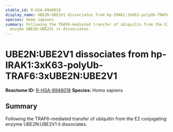 ```yaml
---
stable_id: R-HSA-8948018
display_name: UBE2N:UBE2V1 dissociates from hp-IRAK1:3xK63-polyUb-TRAF6:3xUBE2N:UBE2V1
species: Homo sapiens
summary: Following the TRAF6-mediated transfer of ubiquitin from the E2 conjugating
  enzyme UBE2N:UBE2V1 it dissociates.
---
```


# UBE2N:UBE2V1 dissociates from hp-IRAK1:3xK63-polyUb-TRAF6:3xUBE2N:UBE2V1
**Reactome ID:** [R-HSA-8948018](https://reactome.org/content/detail/R-HSA-8948018)
**Species:** Homo sapiens

## Summary

Following the TRAF6-mediated transfer of ubiquitin from the E2 conjugating enzyme UBE2N:UBE2V1 it dissociates.
